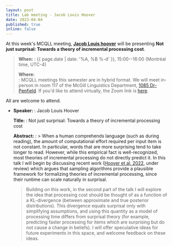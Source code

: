 ```yaml
---
layout: post
title: Lab meeting - Jacob Louis Hoover
date: 2023-04-04
published: true
inline: false
---
```


At this week's MCQLL meeting, [**Jacob Louis hoover**](/people/hoover.jacob.louis) will
be presenting **Not just surprisal: Towards a theory of incremental processing cost**.

> __When:__ 
> : {{ page.date | date: '%A, %B %-d' }}, 15:00--16:00 (Montréal time, UTC-4)
>
> __Where:__  
> : MCQLL meetings this semester are in hybrid format.  We will meet in-person
> in room 117 of the McGill Linguistics Department, [1085
> Dr-Penfield](https://maps.mcgill.ca/?cmp=1&txt=EN&id=Penfield1085). If you'd
> like to attend virtually, the Zoom link is
> [here](https://mcgill.zoom.us/j/88414877066?pwd=bzlZTEdwOERTZC8rSUxuOE9xd3JGUT09).

All are welcome to attend.

-  __Speaker:__
    : Jacob Louis Hoover

    __Title:__
    : Not just surprisal: Towards a theory of incremental processing cost

    __Abstract:__ 
    : > When a human comprehends language (such as during reading), the amount of computational effort required per input item is not constant. In particular, words that are more surprising tend to take longer to read.  However, while this empirical fact is well-recognized, most theories of incremental processing do not directly predict it.  In this talk I will begin by discussing recent work (<a href="https://psyarxiv.com/qjnpv/">Hoover et al. 2022</a>, under review) which argues that sampling algorithms provide a plausible framework for formalizing theories of incremental processing, since their runtime can scale naturally in surprisal.
    >
    > Building on this work, in the second part of the talk I will explore the idea that processing cost should be thought of as a function of a KL-divergence (between approximate and true posterior distributions). This divergence equals surprisal only with simplifying assumptions, and using this quantity as a model of processing time differs from surprisal theory (for example, predicting faster processing for items which are surprising but do not cause a change in beliefs). I will offer speculative ideas for future experiments in this space, and welcome feedback on these ideas.
